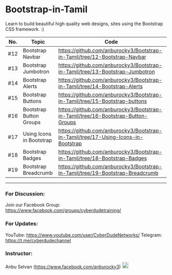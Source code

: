 # Bootstrap-in-Tamil

Learn to build beautiful high quality web designs, sites using the Bootstrap CSS framework. :)

| No. | Topic                    | Code                                                                              |
| --- | ------------------------ | --------------------------------------------------------------------------------- |
| #12 | Bootstrap Navbar         | https://github.com/anburocky3/Bootstrap-in-Tamil/tree/12-Bootstrap-Navbar         |
| #13 | Bootstrap Jumbotron      | https://github.com/anburocky3/Bootstrap-in-Tamil/tree/13-Bootstrap-Jumbotron      |
| #14 | Bootstrap Alerts         | https://github.com/anburocky3/Bootstrap-in-Tamil/tree/14-Bootstrap-Alerts         |
| #15 | Bootstrap Buttons        | https://github.com/anburocky3/Bootstrap-in-Tamil/tree/15-Bootstrap-buttons        |
| #16 | Bootstrap Button Groups  | https://github.com/anburocky3/Bootstrap-in-Tamil/tree/16-Bootstrap-Button-Groups  |
| #17 | Using Icons in Bootstrap | https://github.com/anburocky3/Bootstrap-in-Tamil/tree/17-Using-Icons-in-Bootstrap |
| #18 | Bootstrap Badges         | https://github.com/anburocky3/Bootstrap-in-Tamil/tree/18-Bootstrap-Badges         |
| #19 | Bootstrap Breadcrumb     | https://github.com/anburocky3/Bootstrap-in-Tamil/tree/19-Bootstrap-Breadcrumb     |

---

### For Discussion:

Join our Facebook Group: https://www.facebook.com/groups/cyberdudetraining/

### For Updates:

YouTube: https://www.youtube.com/user/CyberDudeNetworks/
Telegram: https://t.me/cyberdudechannel

### Instructor:

Anbu Selvan (https://www.facebook.com/anburocky3) [<img src="https://image.flaticon.com/icons/png/512/124/124010.png" width="20"/>](https://www.facebook.com/anburocky3)
